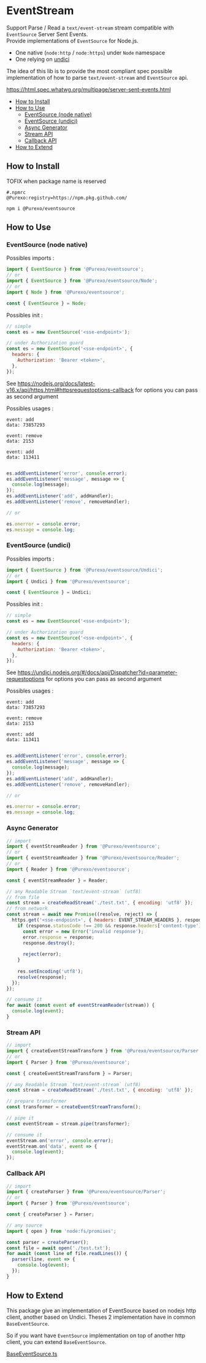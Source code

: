 # EventStream

Support Parse / Read a `text/event-stream` stream compatible with `EventSource` Server Sent Events.  
Provide implementations of `EventSource` for Node.js.

- One native (`node:http` / `node:https`) under `Node` namespace
- One relying on [undici](https://undici.nodejs.org/#/)

The idea of this lib is to provide the most compliant spec possible implementation of how to parse `text/event-stream`
and `EventSource` api.

<https://html.spec.whatwg.org/multipage/server-sent-events.html>

- [How to Install](#how-to-install)
- [How to Use](#how-to-use)
    - [EventSource (node native)](#eventsource-node-native)
    - [EventSource (undici)](#eventsource-undici)
    - [Async Generator](#async-generator)
    - [Stream API](#stream-api)
    - [Callback API](#callback-api)
- [How to Extend](#how-to-extend)

## How to Install

TOFIX when package name is reserved

```
#.npmrc
@Purexo:registry=https://npm.pkg.github.com/
```

```
npm i @Purexo/eventsource
```

## How to Use

### EventSource (node native)

Possibles imports :

```js
import { EventSource } from '@Purexo/eventsource';
// or
import { EventSource } from '@Purexo/eventsource/Node';
// or
import { Node } from '@Purexo/eventsource';

const { EventSource } = Node;
```

Possibles init :

```js
// simple
const es = new EventSource('<sse-endpoint>');

// under Authorization guard
const es = new EventSource('<sse-endpoint>', {
  headers: {
    Authorization: 'Bearer <token>',
  },
});
```

See <https://nodejs.org/docs/latest-v16.x/api/https.html#httpsrequestoptions-callback> for options you can pass as
second argument

Possibles usages :

```text
event: add
data: 73857293

event: remove
data: 2153

event: add
data: 113411


```

```js
es.addEventListener('error', console.error);
es.addEventListener('message', message => {
  console.log(message);
});
es.addEventListener('add', addHandler);
es.addEventListener('remove', removeHandler);

// or

es.onerror = console.error;
es.message = console.log;
```

### EventSource (undici)

Possibles imports :

```js
import { EventSource } from '@Purexo/eventsource/Undici';
// or
import { Undici } from '@Purexo/eventsource';

const { EventSource } = Undici;
```

Possibles init :

```js
// simple
const es = new EventSource('<sse-endpoint>');

// under Authorization guard
const es = new EventSource('<sse-endpoint>', {
  headers: {
    Authorization: 'Bearer <token>',
  },
});
```

See <https://undici.nodejs.org/#/docs/api/Dispatcher?id=parameter-requestoptions> for options you can pass as second
argument

Possibles usages :

```text
event: add
data: 73857293

event: remove
data: 2153

event: add
data: 113411


```

```js
es.addEventListener('error', console.error);
es.addEventListener('message', message => {
  console.log(message);
});
es.addEventListener('add', addHandler);
es.addEventListener('remove', removeHandler);

// or

es.onerror = console.error;
es.message = console.log;
```

### Async Generator

```js
// import
import { eventStreamReader } from '@Purexo/eventsource';
// or
import { eventStreamReader } from '@Purexo/eventsource/Reader';
// or
import { Reader } from '@Purexo/eventsource';

const { eventStreamReader } = Reader;

// any Readable Stream `text/event-stream` (utf8)
// from file
const stream = createReadStream('./test.txt', { encoding: 'utf8' });
// from network
const stream = await new Promise((resolve, reject) => {
  https.get('<sse-endpoint>', { headers: EVENT_STREAM_HEADERS }, response => {
    if (response.statusCode !== 200 && response.headers['content-type'] !== 'text/event-stream') {
      const error = new Error('invalid response');
      error.response = response;
      response.destroy();
      
      reject(error);
    }
    
    res.setEncoding('utf8');
    resolve(response);
  });
});

// consume it
for await (const event of eventStreamReader(stream)) {
  console.log(event);
}
```

### Stream API

```js
// import
import { createEventStreamTransform } from '@Purexo/eventsource/Parser';
// or
import { Parser } from '@Purexo/eventsource';

const { createEventStreamTransform } = Parser;

// any Readable Stream `text/event-stream` (utf8)
const stream = createReadStream('./test.txt', { encoding: 'utf8' });

// prepare transformer
const transformer = createEventStreamTransform();

// pipe it
const eventStream = stream.pipe(transformer);

// consume it
eventStream.on('error', console.error);
eventStream.on('data', event => {
  console.log(event);
});
```

### Callback API

```js
// import
import { createParser } from '@Purexo/eventsource/Parser';
// or
import { Parser } from '@Purexo/eventsource';

const { createParser } = Parser;

// any source
import { open } from 'node:fs/promises';

const parser = createParser();
const file = await open('./test.txt');
for await (const line of file.readLines()) {
  parser(line, event => {
    console.log(event);
  });
}
```

## How to Extend

This package give an implementation of EventSource based on nodejs http client, another based on Undici.
Theses 2 implementation have in common `BaseEventSource`.

So if you want have `EventSource` implementation on top of another http client, you can extend `BaseEventSource`.

[BaseEventSource.ts](./src/BaseEventSource.ts)

<script type="application/javascript">
    // javascript is executed on doc page rendering the readme
    // javascript is not executed on readme rendering in repo
    document.querySelector('a[href="./src/BaseEventSource.ts"]')?.remove();
    document.write(`<a href="./classes/BaseEventSource.BaseEventSource.html">Find the implementation guide here</a>`);
</script>
